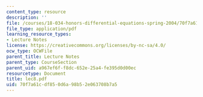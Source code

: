 ```yaml
---
content_type: resource
description: ''
file: /courses/18-034-honors-differential-equations-spring-2004/70f7a61cdf850d6a98b52e063708b7a5_lec8.pdf
file_type: application/pdf
learning_resource_types:
- Lecture Notes
license: https://creativecommons.org/licenses/by-nc-sa/4.0/
ocw_type: OCWFile
parent_title: Lecture Notes
parent_type: CourseSection
parent_uid: a967ef6f-f8dc-652e-25a4-fe395d0d00ec
resourcetype: Document
title: lec8.pdf
uid: 70f7a61c-df85-0d6a-98b5-2e063708b7a5
---
```

